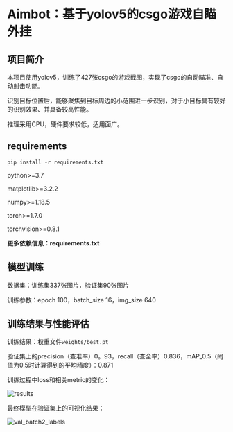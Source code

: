 # Aimbot：基于yolov5的csgo游戏自瞄外挂

## 项目简介

本项目使用yolov5，训练了427张csgo的游戏截图，实现了csgo的自动瞄准、自动射击功能。

识别目标位置后，能够聚焦到目标周边的小范围进一步识别，对于小目标具有较好的识别效果、并具备较高性能。

推理采用CPU，硬件要求较低，适用面广。

## requirements

 `pip install -r requirements.txt`

python>=3.7

matplotlib>=3.2.2

numpy>=1.18.5

torch>=1.7.0

torchvision>=0.8.1

**更多依赖信息：requirements.txt**

## 模型训练

数据集：训练集337张图片，验证集90张图片

训练参数：epoch 100，batch_size 16，img_size 640

## 训练结果与性能评估

训练结果：权重文件`weights/best.pt`

验证集上的precision（查准率）0。93，recall（查全率）0.836，mAP_0.5（阈值为0.5时计算得到的平均精度）：0.871

训练过程中loss和相关metric的变化：

![results](https://github.com/ttttkx/CSGO_Aimbot/assets/144672418/fe9a4314-e40e-4e44-8f6d-b195402b1d74)

最终模型在验证集上的可视化结果：

![val_batch2_labels](https://github.com/ttttkx/CSGO_Aimbot/assets/144672418/e38a7497-9fd0-40e3-8ca8-e3ed086c9182)



